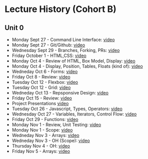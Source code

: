 # Lecture History (Cohort B)

## Unit 0
* Monday Sept 27 - Command Line Interface: [video](https://us02web.zoom.us/rec/share/AsZ1X8LYvCs7eytxsZcSwBAlFoMA8AyDWGZEmgaL-6bUBAi6pi7YUfmtIm5dufLC.NI9cK5q08B913dCU)
* Monday Sept 27 - Git/Github: [video](https://us02web.zoom.us/rec/share/6KXBOy6YiDjFPQZrCDvSvZ-UzYiXJukbehLccrvXnlCq12On9aEw5enPcrMWuSTp.6JwXGqjVwJCymsKB)
* Wednesday Sept 29 - Branches, Forking, PRs: [video](https://us02web.zoom.us/rec/share/HSmdQJ-OADdxQg3OsKECD6h-hdDxLq5kh1tSpVxpGjTigK45JnDUZTc7hhOaY7rQ.zTeUGoxvMCaCJ185)
* Friday October 1 - HTML,CSS: [video](https://us02web.zoom.us/rec/share/8SJmgPiT-5tT8ghHX6CGVHs-9kE01J-xfp6U134B1-FNChvNAaZH5jP2bF3jLlAC.hDekYjdW00lz7Sul)
* Monday Oct 4 - Review of HTML, Box Model, Display: [video](https://us02web.zoom.us/rec/share/snP2EhqNwoctOFT2deZiyV4iw7O-qogKyHsnEifsEeZBB0FnYorN94gsk_q1JItu.qQpUt5vS0cwTwhso)
* Monday Oct 4 - Display, Position, Tables, Floats (kind of): [video](https://us02web.zoom.us/rec/share/PJTb1SDyajexdGkH5jsE8LAoAkaZak7hEkC_GDLk2M3vEpbY-U_Kfv_6RrjHkJKz.ZIbp2-p2H2byd35r)
* Wedneday Oct 6 - Forms: [video](https://us02web.zoom.us/rec/share/Y8s3NpuWLv7wuVrNVkhw1sQMUcW1m6kzeVUIny5cHGF7UchegzLAV7hX4_CZ4jD0.jmW97yRviBvf0AcO)
* Friday Oct 8 - Review: [video](https://us02web.zoom.us/rec/share/s4Jg47T8y4s3KWnv6Od1WgZsOVFcaA5ZukfyB6vx5bR4_7-INzjMzMXzfyUXwgPF.CE7SYUcwBBi_1usf)
* Tuesday Oct 12 - Flexbox: [video](https://us02web.zoom.us/rec/share/pC2pzV5hDMaRMLZgHhqwwBDnxX5bG7tqFqk5i1I4YVzsFRdCZsZWPZM2e6Df-nBz.7ODobi0ExvJhoHTR)
* Tuesday Oct 12 - Grid: [video](https://us02web.zoom.us/rec/share/9fksH7YCszE47LsaSUVAc2QI-68KkiE-KxNOqd80PSYa3HpFtYDDUur6UGbvyI42.ZkMGc3oh67hznaet)
* Wedneday Oct 13 - Repsponsive Design: [video](https://us02web.zoom.us/rec/share/0I7XjVeQPCLLGmiWzqSnnvxWKN01q6Md1KZTlcijy7TSxQrUNdXrVuNprm4_CKqf.ASEFmyQh-W8useVK)
* Friday Oct 15 - Review: [video](https://us02web.zoom.us/rec/share/Z_iLrJFRNfsLOU4vrU2TfURp8lX7SnbozpS3LhTvKNXsngjbwif1tqp2OKU0yGEy.TRf8nHq4rIlBRiDb)
* Project Presentations [video](https://us02web.zoom.us/rec/share/G0tcw_kahZ9XbFV__8BKX82UQy8lekM3Ab7Dg2m1oys8K4q6PtDN04e3Vi6Yn-8.Dm-xcudqpPj-JoZs)
* Tuesday Oct 26 - Javascript, Types, Operators: [video](https://us02web.zoom.us/rec/share/en2keu-HvsxjJOrcYYKdiacG5Ca5HULcSmSWRyKBw20921VWKOdESuu3oWYxEwT9.LMszE7y59sNGWpTV)
* Wednesday Oct 27 - Variables, Iterators, Control Flow: [video](https://us02web.zoom.us/rec/share/5ZWe3SaJgHy_yOm5DZ4ishGbNYKKGJi89ehjzV5pd1qMhwCKnVHEu2C98Ct9ToUE.4uy1Jw7t7cdJafOr)
* Friday Oct 29 - Functions: [video](https://us02web.zoom.us/rec/share/Dd7CfhZwmqDGEpUcR8FbZDK8Z1hIQgISgX4rTJm2QHymmDLi181VLNo19AKBJo0F.gAwsIYV_JH2iz3qx)
* Monday Nov 1 - Review, Unit Testing: [video](https://us02web.zoom.us/rec/share/8Avq9aOJ25iFZy1EK6faSUYZ3qt8FWnvTMAOfdwQ0mUVGQY2SrdHLoK_9sb9c9ZR.czTBwQTkBR9lOOdR)
* Monday Nov 1 - Scope: [video](https://us02web.zoom.us/rec/share/wBRYOs5YwtdrjN3i37dtRk_SuWey247ElpQB53uXWb1LED_G-jV6VsmpGjOa6Jb4.2FNoHQBX8ofh0-5S)
* Wedneday Nov 3 - Arrays: [video](https://us02web.zoom.us/rec/share/aPEgSw3oSkD7ej4dNzkRAfNc-UFTsUD_Ww8pBYR7zE6suWhuslskOeC8gFJBOCQl.aHXvZy1_55cjxYiU)
* Wedneday Nov 3 - OH (Scope): [video](https://us02web.zoom.us/rec/share/cYMbDukB1bYnMyi-Qo7EZv8scH6LH9TkWTp5Y8YMogI7ZHuSAi7kTwxHLD84gQY2.QHlJ9AXt70kKs3jo)
* Thursday Nov 4 - OH: [video](https://us02web.zoom.us/rec/share/xlBWqsFU9ilN24-IpIJKOzgT-rgGvM4Ft9Rj6IYT3PiG0mpddrSXh8GEgKYBL3oD.HCSJbDHn7kA0jeCV)
* Friday Nov 5 - Arrays: [video](https://us02web.zoom.us/rec/share/dl56unz7DIeUmPrOAQc3fmQ7Kbp65aUN6maAVAyMuuq6NdgEub-K_ebXayVWUM9h.59x3Mt8fZSzdv5su)